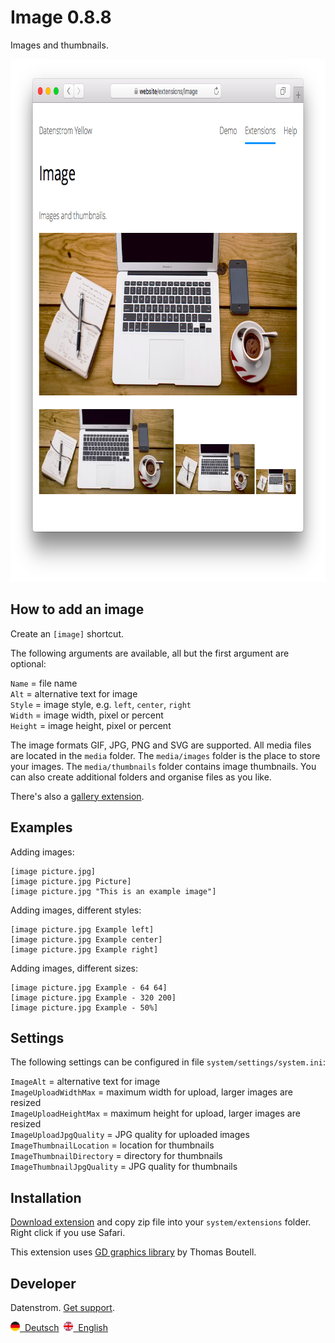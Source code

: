 Image 0.8.8
===========
Images and thumbnails.

<p align="center"><img src="image-screenshot.png?raw=true" width="795" height="836" alt="Screenshot"></p>

## How to add an image

Create an `[image]` shortcut.

The following arguments are available, all but the first argument are optional:
 
`Name` = file name  
`Alt` = alternative text for image  
`Style` = image style, e.g. `left`, `center`, `right`  
`Width` = image width, pixel or percent  
`Height` = image height, pixel or percent   

The image formats GIF, JPG, PNG and SVG are supported. All media files are located in the `media` folder. The `media/images` folder is the place to store your images. The `media/thumbnails` folder contains image thumbnails. You can also create additional folders and organise files as you like.

There's also a [gallery extension](https://github.com/datenstrom/yellow-extensions/tree/master/features/gallery).

## Examples

Adding images:

    [image picture.jpg]
    [image picture.jpg Picture]
    [image picture.jpg "This is an example image"]

Adding images, different styles:

    [image picture.jpg Example left]
    [image picture.jpg Example center]
    [image picture.jpg Example right]

Adding images, different sizes:

    [image picture.jpg Example - 64 64]
    [image picture.jpg Example - 320 200]
    [image picture.jpg Example - 50%]

## Settings

The following settings can be configured in file `system/settings/system.ini`:

`ImageAlt` = alternative text for image  
`ImageUploadWidthMax` = maximum width for upload, larger images are resized  
`ImageUploadHeightMax` = maximum height for upload, larger images are resized  
`ImageUploadJpgQuality` = JPG quality for uploaded images  
`ImageThumbnailLocation` = location for thumbnails  
`ImageThumbnailDirectory` = directory for thumbnails  
`ImageThumbnailJpgQuality` = JPG quality for thumbnails  

## Installation

[Download extension](https://github.com/datenstrom/yellow-extensions/raw/master/zip/image.zip) and copy zip file into your `system/extensions` folder. Right click if you use Safari.

This extension uses [GD graphics library](https://github.com/libgd/libgd) by Thomas Boutell. 

## Developer

Datenstrom. [Get support](https://datenstrom.se/yellow/help/).

<p>
<a href="README-de.md"><img src="https://raw.githubusercontent.com/datenstrom/yellow-extensions/master/features/help/language-de.png" width="15" height="15" alt="Deutsch">&nbsp; Deutsch</a>&nbsp;
<a href="README.md"><img src="https://raw.githubusercontent.com/datenstrom/yellow-extensions/master/features/help/language-en.png" width="15" height="15" alt="English">&nbsp; English</a>&nbsp;
</p>
